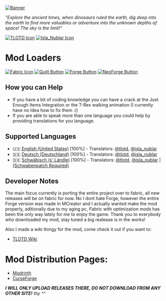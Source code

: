 [![Banner](https://tlotd.net/files/tlotd_mod_banner.png 'Banner')](https://tlotd.net/wiki/guidebook)

*"Explore the ancient times, when dinosaurs ruled the earth, dig deep into the earth to find more valuables or adventure into the unknown depths of space! The sky is the limit!"*

[![TLOTD Icon](https://tlotd.net/minecraft/mod/tlotd-made.png)](https://tlotd.net)
[![Isla_Nublar Icon](https://tlotd.net/minecraft/mod/isla_nublar_made.png)](https://isla-nublar.com)

# Mod Loaders
[![Fabric Icon](https://tlotd.net/minecraft/mod/fabric.svg)](https://fabricmc.net)
[![Quilt Button](https://tlotd.net/minecraft/mod/quilt.svg)](https://quiltmc.org)
[![Forge Button](https://tlotd.net/minecraft/mod/forge.svg)](https://files.minecraftforge.net)
[![NeoForge Button](https://tlotd.net/minecraft/mod/neoforge.png)](https://neoforged.net)

## How you can Help
- If you have a bit of coding knowledge you can have a crack at the Just Enough Items Integration or the T-Rex walking animation (I currently have no Idea how to fix them :/)
- If you are able to speak more than one language you could help by providing translations for you language.

## Supported Languages
- 🇺🇸 [English (United States)](https://github.com/tlotd/Fabric-1.20.1/blob/main/src/main/resources/assets/tlotd/lang/en_us.json) [100%] - Translators: [@tlotd](https://github.com/tlotd), [@isla_nublar](https://github.com/Isla-Nublar)
- 🇩🇪 [Deutsch (Deutschland)](https://github.com/tlotd/Fabric-1.20.1/blob/main/src/main/resources/assets/tlotd/lang/de_de.json) [100%] - Translators: [@tlotd](https://github.com/tlotd), [@isla_nublar](https://github.com/Isla-Nublar)
- 🇩🇪 [Schwäbisch (s' Ländle)](https://github.com/tlotd/Fabric-1.20.1/blob/main/src/main/resources/assets/tlotd/lang/sch_de.json) [100%] - Translators: [@tlotd](https://github.com/tlotd), [@isla_nublar](https://github.com/Isla-Nublar) | [(Schwabenpatch Required)](https://github.com/tlotd/Schwabenpatch)

## Developer Notes
The main focus currently is porting the entire project over to fabric, all new releases will be on fabric for now. No I dont hate Forge, however the entire Forge version was made in MCreator and I actually wanted make the mod properly, aditionally due to my aging pc, Fabric with optimization mods has been the only way lately for me to enjoy the game. Thank you to everybody who downloaded my mod, stay tuned a big realease is in the works!

Also I made a wiki thingy for the mod, come check it out if you want to:
- [TLOTD Wiki](https://tlotd.net/wiki/guidebook)

# Mod Distribution Pages:
- [Modrinth](https://modrinth.com/mod/tlotd)
- [CurseForge](https://www.curseforge.com/minecraft/mc-mods/tlotd)
  
***I WILL ONLY UPLOAD RELEASES THERE, DO NOT DOWNLOAD FROM ANY OTHER SITE!*** *thy ^^*

